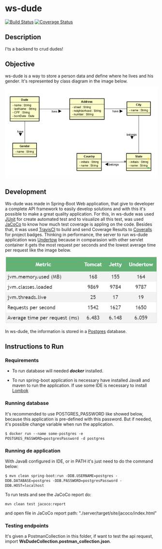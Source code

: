 # ws-dude

[![Build Status](https://travis-ci.org/yanBrandao/ws-dude.svg?branch=master)](https://travis-ci.org/yanBrandao/ws-dude)
[![Coverage Status](https://coveralls.io/repos/github/yanBrandao/ws-dude/badge.svg?branch=master)](https://coveralls.io/github/yanBrandao/ws-dude?branch=master)
## Description

I'ts a backend to crud dudes!

## Objective

ws-dude is a way to store a person data and define where he lives and his gender. It's represented by class diagram in the image below.

![ClassDiagram](./docs/class-diagram.PNG)

## Development

Ws-dude was made in Spring-Boot Web application, that give to developer a complete API framework to easily develop solutions and with this it's possible to make a great quality application. For this, in ws-dude was used [JUnit](https://junit.org/junit4/) for create automated test and to visualize all this test, was used [JaCoCo](https://www.eclemma.org/jacoco/) to know how much test coverage is appling on the code. Besides that, it was used [TravisCI](https://travis-ci.org/) to build and send Coverage Results to [Coveralls](https://coveralls.io/) for project badges. Thinking in performance, the server to run ws-dude application was [Undertow](http://undertow.io/) because in comparasion with other servlet container it gets the most request per seconds and the lowest average time per request like the image below.


![Servlet Comparasion](./docs/spring-boot-servlet-containers.PNG)

In ws-dude, the information is stored in a [Postgres](https://www.postgresql.org/) database. 

## Instructions to Run

### Requirements

- To run database will needed ***docker*** installed.

- To run spring-boot application is necessary have installed Java8 and maven to run the application. If use some IDE is necessary to install [Lombok](https://projectlombok.org/)

### Running database

It's recommended to use POSTGRES_PASSWORD like showed below, because this application is pre-defined with this password. But if needed, it's possible change variable when run the application.

```shell
$ docker run --name some-postgres -e POSTGRES_PASSWORD=postgresPassword -d postgres
```

### Running de application

With Java8 configured in IDE, or in PATH it's just need to do the command below:

```shell
$ mvn clean spring-boot:run -DDB.USERNAME=postgres -DDB.DATABASE=postgres -DDB.PASSWORD=postgresPassword -DDB.HOST=localhost
```

To run tests and see the JaCoCo report do:

```shell
mvn clean test jacoco:report
```

and open file in JaCoCo report path: "./server/target/site/jacoco/index.html"


### Testing endpoints

It's given a PostmanCollection in this folder, if want to test the api request, import **WsDudeCollection.postman_collection.json**.
